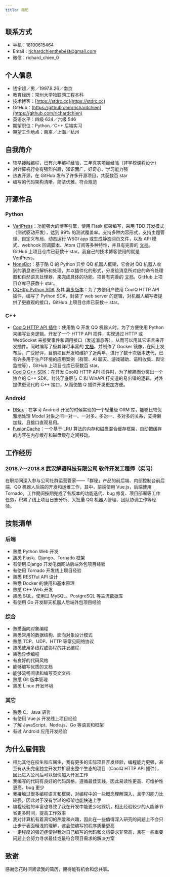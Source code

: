 ```yaml
---
title: 简历
---
```


## 联系方式

- 手机：18100615464
- Email：[richardchienthebest@gmail.com](mailto:richardchienthebest@gmail.com)
- 微信：richard\_chien\_0

## 个人信息

- 钱宇超／男／1997.8.26／南京
- 教育经历：常州大学物联网工程本科
- 技术博客：[https://stdrc.cc](https://stdrc.cc)
- GitHub：[https://github.com/richardchien](https://github.com/richardchien)
- 英语水平：四级 624／六级 546
- 期望职位：Python／C++ 后端实习
- 期望工作地点：南京／上海／杭州

## 自我简介

- 较早接触编程，已有六年编程经验，三年真实项目经验（非学校课程设计）
- 对计算机行业有强烈兴趣，知识面广，好奇心、学习能力强
- 热衷开源，在 GitHub 发布了许多开源项目，共获数百 star
- 编写的代码架构清晰，简洁优雅，符合规范

## 开源作品

### Python

- [VeriPress](https://github.com/veripress/veripress)：功能强大的博客引擎，使用 Flask 框架编写，采用 TDD 开发模式（测试驱动开发），达到 99% 的测试覆盖率。支持多种内容形式，支持主题管理、自定义布局、动态运行 WSGI app 或生成静态网页文件，以及 API 模式、webhook 回调脚本、Atom 订阅等多种特性，并且有完善的 [文档](https://veripress.github.io/docs/)。GitHub 上项目仓库已获数十 star。我自己的技术博客使用的就是 VeriPress。
- [NoneBot](https://github.com/richardchien/none-bot)：基于酷 Q 的 Python 异步 QQ 机器人框架，它会对 QQ 机器人收到的消息进行解析和处理，并以插件化的形式，分发给消息所对应的命令处理器和自然语言处理器，来完成具体的功能。项目有完善的 [文档](https://none.rclab.tk/)，GitHub 上项目仓库已获数十 star。
- [CQHttp Python SDK](https://github.com/richardchien/python-cqhttp) 及其 [异步版本](https://github.com/richardchien/python-aiocqhttp)：为了方便用户使用 CoolQ HTTP API 插件，编写了 Python SDK，封装了 web server 的逻辑，对机器人编写者提供了更直观的接口，GitHub 上项目仓库已获数十 star。

### C++

- [CoolQ HTTP API 插件](https://github.com/richardchien/coolq-http-api)：使用酷 Q 开发 QQ 机器人时，为了方便使用 Python 来编写业务逻辑，开发了一个 HTTP API 插件，实现通过 HTTP 或 WebSocket 来接受事件和调用接口（发送消息等），从而可以用其它语言来开发插件。同时编写了极其详尽丰富的 [文档](https://cqhttp.cc/docs/)，并制作了 Docker 镜像，在网上发布后，广受好评，目前项目开发和维护了近两年，进行了数十次版本迭代，已有许多用于生产环境的应用案例（群管、AI 聊天、游戏辅助、语料收集、舆论监控等），GitHub 上项目仓库已获数百 star。
- [CoolQ C++ SDK](https://github.com/richardchien/coolq-cpp-sdk)：在开发 CoolQ HTTP API 插件时，为了解耦而分离出一个独立的 C++ SDK，封装了底层与 C 和 WinAPI 打交道的易出错的逻辑，对外提供更现代的 C++ 接口，从而使酷 Q 插件开发更加方便。

### Android

- [DBox](https://github.com/richardchien/dbox)：在学习 Android 开发的时候实现的一个轻量级 ORM 库，能够比较优雅地处理 Model 对象之间一对一、一对多、多对一、多对多的关系，支持懒加载，且接口直观易用。
- [FusionCache](https://github.com/richardchien/fusion-cache)：一个基于 LRU 算法的内存和磁盘混合缓存框架，自动把缓存的内容在内存缓存和磁盘缓存之间移动。

## 工作经历

### 2018.7～2018.8 武汉解语科技有限公司 软件开发工程师（实习）

在职期间深入参与公司社群运营管家——「群秘」产品的前后端、内部控制台前后端、QQ 机器人后端的开发和运维工作，其中，前端使用 Vue.js，后端使用 Tornado。工作期间按期完成了各版本的功能迭代、bug 修复、项目部署等工作任务，积累了线上项目日志分析、大批量 QQ 机器人管理、团队协调工作等经验。

## 技能清单

### 后端

- 熟悉 Python Web 开发
- 熟悉 Flask、Django、Tornado 框架
- 有使用 Django 开发电商网站后端外包项目经验
- 有使用 Tornado 开发线上项目经验
- 熟悉 RESTful API 设计
- 熟悉 Docker 的使用和基本原理
- 熟悉 C++ Web 开发
- 熟悉 SQL，使用过 MySQL、PostgreSQL 等主流数据库
- 有使用 Go 开发聊天机器人后端外包项目经验

### 综合

- 熟悉面向对象编程
- 熟悉常用的数据结构、面向对象设计模式
- 熟悉 TCP、UDP、HTTP 等常见网络协议
- 熟悉使用多线程或协程的并发编程
- 熟悉异步编程
- 有良好的代码风格
- 能够编写优质的文档
- 能够流畅阅读和编写英文文档
- 熟悉 Git 版本管理
- 熟悉 Linux 开发环境

### 其它

- 熟悉 C、Java 语言
- 有使用 Vue.js 开发线上项目经验
- 了解 JavaScript、Node.js、Go 等语言和框架
- 有过 Android 应用开发经验

## 为什么雇佣我

- 相比其他在校生和应届生，我有更多的实际项目开发经验，编程能力更强，甚至有从头完全独立开发并扩展出整个生态的项目（CoolQ HTTP API 插件），因此进入公司后可以很快加入开发工作
- 我编写的代码有良好的代码风格，遵循最佳实践，因此易读性更高、可维护性更高、bug 更少
- 我接触过很多编程语言和框架，对编程中的一些概念理解深入，且学习能力比较强，因此对于没有学过的框架也能快速上手
- 编程经验的丰富也导致了我在开发中能更少地踩坑，相比经验较少的人能够节省更多时间，提高工作效率
- 我对计算机有着真切的热爱和兴趣，因此在一些值得深入研究的问题上不会只止步于表面粗浅的理解，这会使编写的程序质量更高
- 一定程度的强迫症使得我对自己编写的代码和文档要求非常高，且在一些重要问题上会努力寻求最佳或最符合项目需求的解决方案

## 致谢

感谢您花时间阅读我的简历，期待能有机会和您共事。
